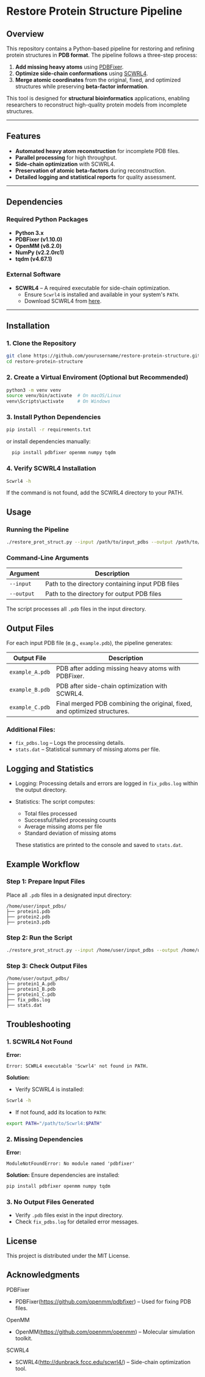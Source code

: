 # Restore Protein Structure Pipeline

## Overview

This repository contains a Python-based pipeline for restoring and refining protein structures in **PDB format**. The pipeline follows a three-step process:

1. **Add missing heavy atoms** using [PDBFixer](https://github.com/openmm/pdbfixer).
2. **Optimize side-chain conformations** using [SCWRL4](http://dunbrack.fccc.edu/scwrl4/).
3. **Merge atomic coordinates** from the original, fixed, and optimized structures while preserving **beta-factor information**.

This tool is designed for **structural bioinformatics** applications, enabling researchers to reconstruct high-quality protein models from incomplete structures.

---

## Features

- **Automated heavy atom reconstruction** for incomplete PDB files.
- **Parallel processing** for high throughput.
- **Side-chain optimization** with SCWRL4.
- **Preservation of atomic beta-factors** during reconstruction.
- **Detailed logging and statistical reports** for quality assessment.

---

## Dependencies

### Required Python Packages

- **Python 3.x**
- **PDBFixer (v1.10.0)**
- **OpenMM (v8.2.0)**
- **NumPy (v2.2.0rc1)**
- **tqdm (v4.67.1)**

### External Software

- **SCWRL4** – A required executable for side-chain optimization.
  - Ensure `Scwrl4` is installed and available in your system's `PATH`.
  - Download SCWRL4 from [here](http://dunbrack.fccc.edu/lab/).

---

## Installation

### 1. Clone the Repository

```bash
git clone https://github.com/yourusername/restore-protein-structure.git
cd restore-protein-structure
```

### 2. Create a Virtual Enviroment (Optional but Recommended)

```bash
python3 -m venv venv
source venv/bin/activate  # On macOS/Linux
venv\Scripts\activate     # On Windows
```

### 3. Install Python Dependencies
```bash
pip install -r requirements.txt
```
or install dependencies manually:

```bash
  pip install pdbfixer openmm numpy tqdm
```

### 4. Verify SCWRL4 Installation

```bash
Scwrl4 -h
```

If the command is not found, add the SCWRL4 directory to your PATH.

## Usage

### Running the Pipeline

```bash
./restore_prot_struct.py --input /path/to/input_pdbs --output /path/to/output_directory
```

### Command-Line Arguments

| Argument | Description |
|------------|--------------------------------------------------|
| `--input` | Path to the directory containing input PDB files | 
| `--output` | Path to the directory for output PDB files |

The script processes all `.pdb` files in the input directory.

## Output Files

For each input PDB file (e.g., `example.pdb`), the pipeline generates:

| Output File | Description |
|----------------------|-------------|
| `example_A.pdb` | PDB after adding missing heavy atoms with PDBFixer. |
| `example_B.pdb` | PDB after side-chain optimization with SCWRL4. |
| `example_C.pdb` | Final merged PDB combining the original, fixed, and optimized structures. |

### Additional Files:
- `fix_pdbs.log` – Logs the processing details.
- `stats.dat` – Statistical summary of missing atoms per file.

## Logging and Statistics

- Logging:
Processing details and errors are logged in `fix_pdbs.log` within the output directory.

- Statistics:
The script computes:
  - Total files processed
  - Successful/failed processing counts
  - Average missing atoms per file
  - Standard deviation of missing atoms

  These statistics are printed to the console and saved to `stats.dat`.

## Example Workflow

### Step 1: Prepare Input Files
Place all `.pdb` files in a designated input directory:

```
/home/user/input_pdbs/
├── protein1.pdb
├── protein2.pdb
├── protein3.pdb
```

### Step 2: Run the Script

```bash
./restore_prot_struct.py --input /home/user/input_pdbs --output /home/user/output_pdbs
```

### Step 3: Check Output Files

```
/home/user/output_pdbs/
├── protein1_A.pdb
├── protein1_B.pdb
├── protein1_C.pdb
├── fix_pdbs.log
├── stats.dat
```

## Troubleshooting

### 1. SCWRL4 Not Found

**Error:**
```
Error: SCWRL4 executable 'Scwrl4' not found in PATH.
```

**Solution:**
- Verify SCWRL4 is installed:

```bash
Scwrl4 -h
```

- If not found, add its location to `PATH`:

```bash
export PATH="/path/to/Scwrl4:$PATH"
```

### 2. Missing Dependencies

**Error:**
```
ModuleNotFoundError: No module named 'pdbfixer'
```

**Solution:**
Ensure dependencies are installed:

```bash
pip install pdbfixer openmm numpy tqdm
```

### 3. No Output Files Generated

- Verify `.pdb` files exist in the input directory.
- Check `fix_pdbs.log` for detailed error messages.

## License

This project is distributed under the MIT License.


## Acknowledgments

PDBFixer
- PDBFixer(https://github.com/openmm/pdbfixer) – Used for fixing PDB files.
  
OpenMM
- OpenMM(https://github.com/openmm/openmm) – Molecular simulation toolkit.
  
SCWRL4
- SCWRL4(http://dunbrack.fccc.edu/scwrl4/) – Side-chain optimization tool.

